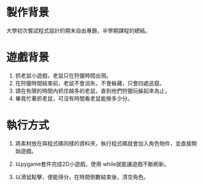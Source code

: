 # 製作背景
大學初次嘗試程式設計的期末自由專題，半學期課程的總結。

# 遊戲背景
1. 抓老鼠小遊戲，老鼠只在狩獵時間出現。
2. 在狩獵時間結束前，老鼠不會消失，不會躲藏，只會四處逃竄。
3. 請在有限的時間內抓住越多的老鼠，直到他們狩獵玩躲起來為止，
4. 畢竟忙著抓老鼠，可沒有時間看老鼠能換多少分。





# 執行方式
1. 將素材放在與程式碼同樣的資料夾，執行程式碼就會加入角色物件，並直接開始遊戲。

2. 以pygame套件完成2D小遊戲，使用 while就能讓遊戲不斷刷新。

3. 以滑鼠點擊，便能得分，在時間倒數結束後，清空角色。
